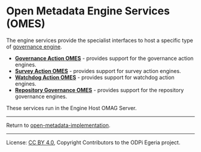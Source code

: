 <!-- SPDX-License-Identifier: CC-BY-4.0 -->
<!-- Copyright Contributors to the ODPi Egeria project. -->


# Open Metadata Engine Services (OMES)

The engine services provide the specialist interfaces to host a specific type of [governance engine](https://egeria-project.org/concepts/governance-engine). 

* **[Governance Action OMES](governance-action)** - provides support for the governance action engines.
* **[Survey Action OMES](survey-action)** - provides support for survey action engines.
* **[Watchdog Action OMES](watchdog-action)** - provides support for watchdog action engines.
* **[Repository Governance OMES](repository-governance)** - provides support for the repository governance engines.

These services run in the Engine Host OMAG Server.

----
Return to [open-metadata-implementation](..).

----
License: [CC BY 4.0](https://creativecommons.org/licenses/by/4.0/),
Copyright Contributors to the ODPi Egeria project.